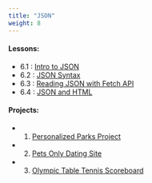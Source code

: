 ```yaml
---
title: "JSON"
weight: 8
---
```


#### Lessons:
 - 6.1 : [Intro to JSON](http://coding-for-the-web.lsupathways.org/6_unit_6/1_lesson_1/)
 - 6.2 : [JSON Syntax](http://coding-for-the-web.lsupathways.org/6_unit_6/2_lesson_2/)
 - 6.3 : [Reading JSON with Fetch API](http://coding-for-the-web.lsupathways.org/6_unit_6/3_lesson_3/)
 - 6.4 : [JSON and HTML](http://coding-for-the-web.lsupathways.org/6_unit_6/4_lesson_4/)
 
#### Projects: 
 - 1. [Personalized Parks Project](https://coding-for-the-web.lsupathways.org/6_unit_6/project_1/)
 - 2. [Pets Only Dating Site](https://coding-for-the-web.lsupathways.org/6_unit_6/project_2/)
 - 3. [Olympic Table Tennis Scoreboard](https://coding-for-the-web.lsupathways.org/6_unit_6/project_3/)
 